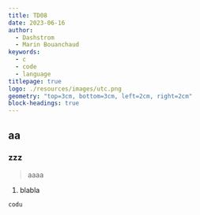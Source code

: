 ```yaml
---
title: TD08
date: 2023-06-16
author:
  - Dashstrom
  - Marin Bouanchaud
keywords:
  - c
  - code
  - language
titlepage: true
logo: ./resources/images/utc.png
geometry: "top=3cm, bottom=3cm, left=2cm, right=2cm"
block-headings: true
---
```


## aa

### zzz

> aaaa

1. blabla

```c
codu
```

<div style="page-break-after: always; visibility: hidden"> \pagebreak </div>
